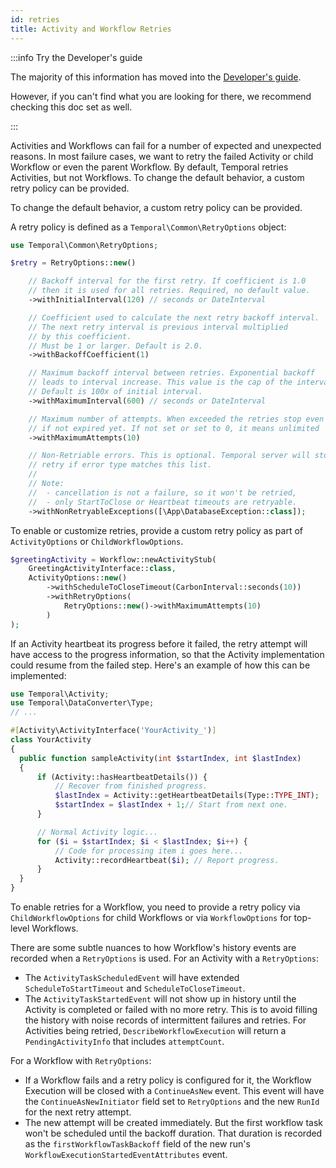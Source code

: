 ```yaml
---
id: retries
title: Activity and Workflow Retries
---
```


:::info Try the Developer's guide

The majority of this information has moved into the [Developer's guide](/application-development/?lang=php).

However, if you can't find what you are looking for there, we recommend checking this doc set as well.

:::

Activities and Workflows can fail for a number of expected and unexpected reasons.
In most failure cases, we want to retry the failed Activity or child Workflow or even the parent Workflow.
By default, Temporal retries Activities, but not Workflows.
To change the default behavior, a custom retry policy can be provided.

To change the default behavior, a custom retry policy can be provided.

A retry policy is defined as a `Temporal\Common\RetryOptions` object:

```php
use Temporal\Common\RetryOptions;

$retry = RetryOptions::new()

    // Backoff interval for the first retry. If coefficient is 1.0
    // then it is used for all retries. Required, no default value.
    ->withInitialInterval(120) // seconds or DateInterval

    // Coefficient used to calculate the next retry backoff interval.
    // The next retry interval is previous interval multiplied
    // by this coefficient.
    // Must be 1 or larger. Default is 2.0.
    ->withBackoffCoefficient(1)

    // Maximum backoff interval between retries. Exponential backoff
    // leads to interval increase. This value is the cap of the interval.
    // Default is 100x of initial interval.
    ->withMaximumInterval(600) // seconds or DateInterval

    // Maximum number of attempts. When exceeded the retries stop even
    // if not expired yet. If not set or set to 0, it means unlimited
    ->withMaximumAttempts(10)

    // Non-Retriable errors. This is optional. Temporal server will stop
    // retry if error type matches this list.
    //
    // Note:
    //  - cancellation is not a failure, so it won't be retried,
    //  - only StartToClose or Heartbeat timeouts are retryable.
    ->withNonRetryableExceptions([\App\DatabaseException::class]);
```

To enable or customize retries, provide a custom retry policy as part of `ActivityOptions` or `ChildWorkflowOptions`.

```php
$greetingActivity = Workflow::newActivityStub(
    GreetingActivityInterface::class,
    ActivityOptions::new()
        ->withScheduleToCloseTimeout(CarbonInterval::seconds(10))
        ->withRetryOptions(
            RetryOptions::new()->withMaximumAttempts(10)
        )
);
```

If an Activity heartbeat its progress before it failed, the retry attempt will have access to the progress information,
so that the Activity implementation could resume from the failed step. Here's an example of how this can be implemented:

```php
use Temporal\Activity;
use Temporal\DataConverter\Type;
// ...

#[Activity\ActivityInterface('YourActivity_')]
class YourActivity
{
  public function sampleActivity(int $startIndex, int $lastIndex)
  {
      if (Activity::hasHeartbeatDetails()) {
          // Recover from finished progress.
          $lastIndex = Activity::getHeartbeatDetails(Type::TYPE_INT);
          $startIndex = $lastIndex + 1;// Start from next one.
      }

      // Normal Activity logic...
      for ($i = $startIndex; $i < $lastIndex; $i++) {
          // Code for processing item i goes here...
          Activity::recordHeartbeat($i); // Report progress.
      }
  }
}
```

To enable retries for a Workflow, you need to provide a retry policy via `ChildWorkflowOptions` for child Workflows or
via `WorkflowOptions` for top-level Workflows.

There are some subtle nuances to how Workflow's history events are recorded when a `RetryOptions` is used.
For an Activity with a `RetryOptions`:

- The `ActivityTaskScheduledEvent` will have extended `ScheduleToStartTimeout` and `ScheduleToCloseTimeout`.
- The `ActivityTaskStartedEvent` will not show up in history until the Activity is completed or failed with no more retry.
  This is to avoid filling the history with noise records of intermittent failures and retries.
  For Activities being retried, `DescribeWorkflowExecution` will return a `PendingActivityInfo` that includes `attemptCount`.

For a Workflow with `RetryOptions`:

- If a Workflow fails and a retry policy is configured for it, the Workflow Execution will be closed with a `ContinueAsNew` event.
  This event will have the `ContinueAsNewInitiator` field set to `RetryOptions` and the new `RunId` for the next retry attempt.
- The new attempt will be created immediately. But the first workflow task won't be scheduled until the backoff duration.
  That duration is recorded as the `firstWorkflowTaskBackoff` field of the new run's `WorkflowExecutionStartedEventAttributes` event.
